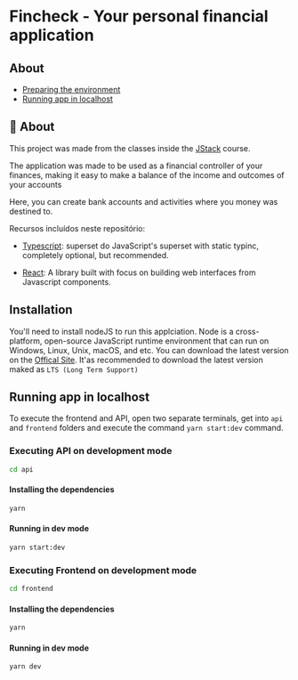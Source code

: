 # Fincheck - Your personal financial application

## About

- [Preparing the environment](#install)
- [Running app in localhost](#localhost)

## 🧐 About

This project was made from the classes inside the [JStack](https://jstack.com.br/) course.

The application was made to be used as a financial controller of your finances, making it easy to make a balance of the income and outcomes of your accounts

Here, you can create bank accounts and activities where you money was destined to.

Recursos incluídos neste repositório:

- [Typescript](https://www.typescriptlang.org/): superset do JavaScript's superset with static typinc, completely optional, but recommended.

- [React](https://reactjs.org/): A library built with focus on building web interfaces from Javascript components.

## Installation <a name="install" />
You'll need to install nodeJS to run this applciation. Node is a cross-platform, open-source JavaScript runtime environment that can run on Windows, Linux, Unix, macOS, and etc. You can download the latest version on the [Offical Site](https://nodejs.org/en/download). It'as recommended to download the latest version maked as `LTS (Long Term Support)`
## Running app in localhost <a name="localhost" />
To execute the frontend and API, open two separate terminals, get into `api`  and `frontend` folders and execute the command `yarn start:dev` command.

### Executing API on development mode
```bash
cd api
```
#### Installing the dependencies
```bash
yarn
```
#### Running in dev mode
```bash
yarn start:dev
```
### Executing Frontend on development mode
```bash
cd frontend
```
#### Installing the dependencies
```bash
yarn
```
#### Running in dev mode
```bash
yarn dev
```
